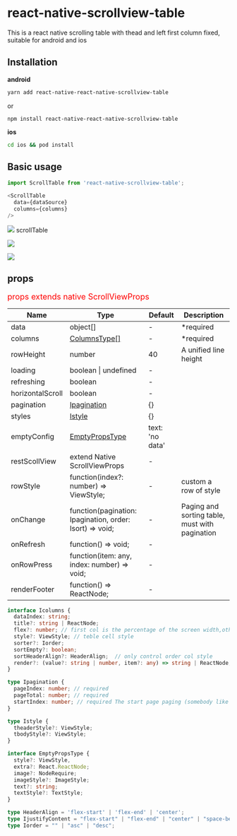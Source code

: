 # react-native-scrollview-table
This is a react native scrolling table with thead and left first column fixed, suitable for android and ios

## Installation
__android__

```bash
yarn add react-native-react-native-scrollview-table
```
or

```
npm install react-native-react-native-scrollview-table
```

__ios__
```bash
cd ios && pod install
```

## Basic usage
```javascript
import ScrollTable from 'react-native-scrollview-table';

<ScrollTable
  data={dataSource}
  columns={columns}
/>

```
![](./normal.gif)
scrollTable

![](./operate-btn.gif)

![](./custom-refresh-style.gif)



## props
<font size=4 color='red'>props extends native ScrollViewProps</font>

| Name                | Type                                                          | Default             | Description               |
|---------------------|---------------------------------------------------------------|---------------------|---------------------------|
| data                | object[]                                                      | -                   | *required                 |
| columns             | [ColumnsType[]](#columns)                                     | -                   | *required                 |
| rowHeight           | number                                                        | 40                  | A unified line height     |
| loading             | boolean \| undefined                                          | -                   |                           |
| refreshing          | boolean                                                       | -                   |                           |
| horizontalScroll    | boolean                                                       | -                   |                           |
| pagination          | [Ipagination](#page)                                          | {}                  |                           |
| styles              | [Istyle](#Istyle)                                             | {}                  |                           |
| emptyConfig         | [EmptyPropsType](#empty)                                      | text: 'no data'     |                           |
| restScollView       | extend Native ScrollViewProps                                 | -                   |                           |
| rowStyle            | function(index?: number) => ViewStyle;                        | -                   | custom a row of style     |
| onChange            | function(pagination: Ipagination, order: Isort) => void;      | -                   | Paging and sorting table, must with pagination |
| onRefresh           | function() => void;                                           | -                   |                           |
| onRowPress          | function(item: any, index: number) => void;                   | -                   |                           |
| renderFooter        | function() => ReactNode;                                      | -                   |                           |

<span id='columns'></span>
```typescript
interface Icolumns {
  dataIndex: string;
  title?: string | ReactNode;
  flex?: number; // first col is the percentage of the screen width,otherwise is on the right side of the width of the scroll area percentage
  style?: ViewStyle; // teble cell style
  sorter?: Iorder;
  sortEmpty?: boolean;
  sortHeaderAlign?: HeaderAlign;  // only control order col style
  render?: (value?: string | number, item?: any) => string | ReactNode;
}
```
<span id='page'></span>
```typescript
type Ipagination {
  pageIndex: number; // required
  pageTotal: number; // required
  startIndex: number; // required The start page paging (somebody like start start with 0)
}
```
<span id='Istyle'></span>
```typescript
type Istyle {
  theaderStyle?: ViewStyle;
  tbodyStyle?: ViewStyle;
}
```
<span id='empty'></span>
```typescript
interface EmptyPropsType {
  style?: ViewStyle,
  extra?: React.ReactNode;
  image?: NodeRequire;
  imageStyle?: ImageStyle;
  text?: string;
  textStyle?: TextStyle;
}
```

```typescript
type HeaderAlign = 'flex-start' | 'flex-end' | 'center';
type IjustifyContent = "flex-start" | "flex-end" | "center" | "space-between" | "space-around" | "space-evenly";
type Iorder = "" | "asc" | "desc";
```
